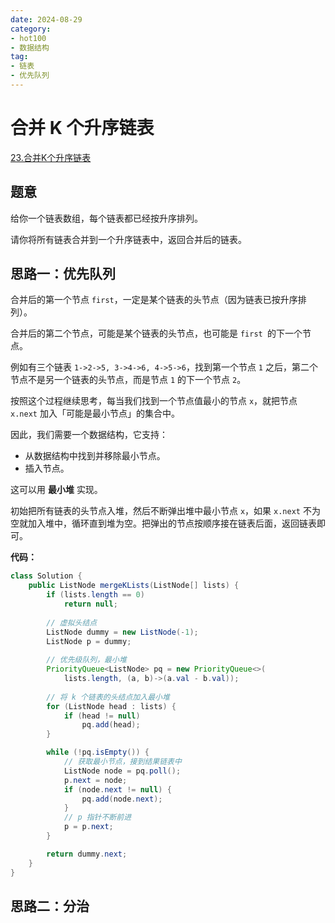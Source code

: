 ```yaml
---
date: 2024-08-29
category: 
- hot100
- 数据结构
tag: 
- 链表
- 优先队列
---
```


# 合并 K 个升序链表

<!-- more -->

[23.合并K个升序链表](https://leetcode.cn/problems/merge-k-sorted-lists/description/?envType=study-plan-v2&envId=top-100-liked)

## 题意

给你一个链表数组，每个链表都已经按升序排列。

请你将所有链表合并到一个升序链表中，返回合并后的链表。

## 思路一：优先队列

合并后的第一个节点 `first`，一定是某个链表的头节点（因为链表已按升序排列）。

合并后的第二个节点，可能是某个链表的头节点，也可能是 `first `的下一个节点。

例如有三个链表 `1->2->5, 3->4->6, 4->5->6`，找到第一个节点 `1` 之后，第二个节点不是另一个链表的头节点，而是节点 `1` 的下一个节点 `2`。

按照这个过程继续思考，每当我们找到一个节点值最小的节点 `x`，就把节点 `x.next` 加入「可能是最小节点」的集合中。

因此，我们需要一个数据结构，它支持：

- 从数据结构中找到并移除最小节点。
- 插入节点。

这可以用 **最小堆** 实现。

初始把所有链表的头节点入堆，然后不断弹出堆中最小节点 `x`，如果 `x.next` 不为空就加入堆中，循环直到堆为空。把弹出的节点按顺序接在链表后面，返回链表即可。

**代码：**

```java
class Solution {
    public ListNode mergeKLists(ListNode[] lists) {
        if (lists.length == 0) 
            return null;
        
        // 虚拟头结点
        ListNode dummy = new ListNode(-1);
        ListNode p = dummy;
        
        // 优先级队列，最小堆
        PriorityQueue<ListNode> pq = new PriorityQueue<>(
            lists.length, (a, b)->(a.val - b.val));
        
        // 将 k 个链表的头结点加入最小堆
        for (ListNode head : lists) {
            if (head != null)
                pq.add(head);
        }

        while (!pq.isEmpty()) {
            // 获取最小节点，接到结果链表中
            ListNode node = pq.poll();
            p.next = node;
            if (node.next != null) {
                pq.add(node.next);
            }
            // p 指针不断前进
            p = p.next;
        }

        return dummy.next;
    }
}
```

## 思路二：分治



